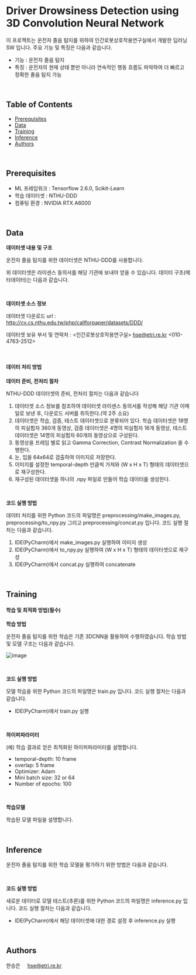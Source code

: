 # Driver Drowsiness Detection using 3D Convolution Neural Network

이 프로젝트는 운전자 졸음 탐지를 위하여 인간로봇상호작용연구실에서 개발한 딥러닝 SW 입니다.
주요 기능 및 특징은 다음과 같습니다.

- 기능 : 운전자 졸음 탐지
- 특징 : 운전자의 현재 상태 뿐만 아니라 연속적인 행동 흐름도 파악하여 더 빠르고 정확한 졸음 탐지 가능

<br>

## Table of Contents
- [Prerequisites](#prerequisites)
- [Data](#data)
- [Training](#training)
- [Inference](#inference)
- [Authors](#authors)

<br>

## Prerequisites

- ML 프레임워크 : Tensorflow 2.6.0, Scikit-Learn
- 학습 데이터셋 : NTHU-DDD
- 컴퓨팅 환경 : NVIDIA RTX A6000

<br>

## Data

**데이터셋 내용 및 구조**

운전자 졸음 탐지를 위한 데이터셋은 NTHU-DDD를 사용합니다.

위 데이터셋은 라이센스 동의서를 해당 기관에 보내야 얻을 수 있습니다.  데이터 구조(메타데이터)는 다음과 같습니다.

<br>

**데이터셋 소스 정보**

데이터셋 다운로드 url :  http://cv.cs.nthu.edu.tw/php/callforpaper/datasets/DDD/

데이터셋 보유 부서 및 연락처 : <인간로봇상호작용연구실> <hse@etri.re.kr> <010-4763-2512> 

<br>

#### 데이터 처리 방법

**데이터 준비, 전처리 절차**

NTHU-DDD 데이터셋의 준비, 전처리 절차는 다음과 같습니다 

1. 데이터셋 소스 정보를 참조하여 데이터셋 라이센스 동의서를 작성해 해당 기관 이메일로 보낸 후, 다운로드 서버를 취득한다.(약 2주 소요)
2. 데이터셋은 학습, 검증, 테스트 데이터셋으로 분류되어 있다. 학습 데이터셋은 18명의 피실험자 360개 동영상, 검증 데이터셋은 4명의 피실험자 16개 동영상, 테스트 데이터셋은 14명의 피실험자 60개의 동영상으로 구성된다.
3. 동영상을 프레임 별로 읽고 Gamma Correction, Contrast Normalization 을 수행한다.
4. 눈, 입을 64x64로 검출하여 이미지로 저장한다.
5. 이미지를 설정한 temporal-depth 만큼씩 가져와 (W x H x T) 형태의 데이터셋으로 재구성한다.
6. 재구성된 데이터셋을 하나의 .npy 파일로 만들어 학습 데이터를 생성한다.

<br>

**코드 실행 방법**

데이터 처리를 위한 Python 코드의 파일명은 preprocessing/make_images.py, preprocessing/to_npy.py 그리고 preprocessing/concat.py 입니다.
코드 실행 절차는 다음과 같습니다.

1. IDE(PyCharm)에서 make_images.py 실행하여 이미지 생성
2. IDE(PyCharm)에서 to_npy.py 실행하여 (W x H x T) 형태의 데이터셋으로 재구성
3. IDE(PyCharm)에서 concat.py 실행하여 concatenate

<br>

## Training

#### 학습 및 최적화 방법(필수)

**학습 방법**

운전자 졸음 탐지를 위한 학습은 기존 3DCNN을 활용하여 수행하였습니다. 학습 방법 및 모델 구조는 다음과 같습니다.

![image](https://user-images.githubusercontent.com/101082685/177717220-0e771f94-a0b8-4e48-99e1-30df587864d2.png)

<br>

**코드 실행 방법**

모델 학습을 위한 Python 코드의 파일명은 train.py 입니다. 코드 실행 절차는 다음과 같습니다.

- IDE(PyCharm)에서 train.py 실행

<br>

**하이퍼파라미터**

(예) 학습 결과로 얻은 최적화된 하이퍼파라미터를 설명합니다.

* temporal-depth: 10 frame
* overlap: 5 frame
* Optimizer: Adam
* Mini batch size: 32 or 64
* Number of epochs: 100

<br>

**학습모델**

학습된 모델 파일을 설명합니다. 

<br>

## Inference

운전자 졸음 탐지를 위한 학습 모델을 평가하기 위한 방법은 다음과 같습니다.

<br>

**코드 실행 방법**

새로운 데이터로 모델 테스트(추론)를 위한 Python 코드의 파일명은 inference.py 입니다. 코드 실행 절차는 다음과 같습니다.

* IDE(PyCharm)에서 해당 데이터셋애 대한 경로 설정 후 inference.py 실행

<br>

## Authors

한승은 &nbsp;&nbsp;&nbsp;  hse@etri.re.kr

<br>
<br>
<br>

